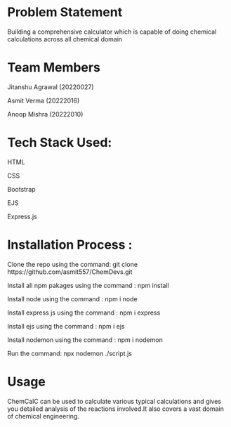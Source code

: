 <h1>Problem Statement</h1>
<p>Building a comprehensive calculator which is capable of doing chemical calculations across all chemical domain</p>
<h1>Team Members</h1>
  <p>Jitanshu Agrawal (20220027)</p>
  <p>Asmit Verma (20222016)</p>
  <p>Anoop Mishra (20222010)</p>
<h1>Tech Stack Used:</h1>
  <p>HTML</p>
  <p>CSS</p>
  <p>Bootstrap</p>
  <p>EJS</p>
  <p>Express.js</p>
<h1>Installation Process :</h1>
<p>Clone the repo using the command: git clone https://github.com/asmit557/ChemDevs.git</p>
<p>Install all npm pakages using the command : npm install </p>
<p>Install node using the command : npm i node</p>
<p>Install express js using the command : npm i express</p>
<p>Install ejs using the command : npm i ejs</p>
<p>Install nodemon using the command : npm i nodemon</p>
<p>Run the command: npx nodemon ./script.js </p>
<h1>Usage</h1>
<p>ChemCalC can be used to calculate various typical calculations and gives you detailed analysis of the reactions involved.It also covers a vast domain of chemical engineering.</p>
